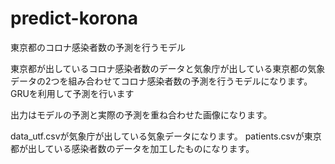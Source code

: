 # predict-korona
東京都のコロナ感染者数の予測を行うモデル

東京都が出しているコロナ感染者数のデータと気象庁が出している東京都の気象データの2つを組み合わせてコロナ感染者数の予測を行うモデルになります。
GRUを利用して予測を行います

出力はモデルの予測と実際の予測を重ね合わせた画像になります。

data_utf.csvが気象庁が出している気象データになります。
patients.csvが東京都が出している感染者数のデータを加工したものになります。
